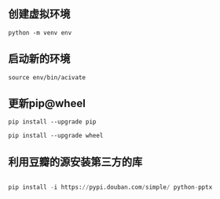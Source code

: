 ## 创建虚拟环境
```shell
python -m venv env

```

## 启动新的环境

```shell
source env/bin/acivate 

```
## 更新pip@wheel

```shell
pip install --upgrade pip 

pip install --upgrade wheel

```


## 利用豆瓣的源安装第三方的库

```python

pip install -i https://pypi.douban.com/simple/ python-pptx

```
